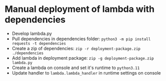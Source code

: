 # Manual deployment of lambda with dependencies
- Develop lambda.py
- Pull dependencies in dependencies folder: ```python3 -m pip install requests -t dependencies```
- Create a zip of dependencies: ```zip -r deployment-package.zip ./dependencies```
- Add lambda in deployment package: ```zip -g deployment-package.zip lambda.py```
- Create a lambda on console and set it's runtime to ```python3.11```
- Update handler to ```lambda.lambda_handler``` in runtime settings on console